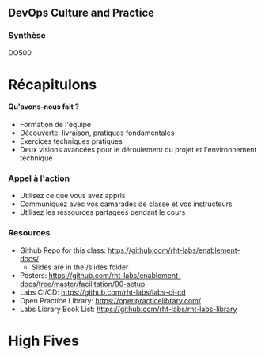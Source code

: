 <!-- .slide: data-background-image="images/RH_NewBrand_Background.png"  -->
## DevOps Culture and Practice <!-- {_class="course-title"} -->
### Synthèse <!-- {_class="title-color"} -->
DO500 <!-- {_class="title-color"} -->



# Récapitulons



#### Qu'avons-nous fait ?
* Formation de l'équipe
* Découverte, livraison, pratiques fondamentales
* Exercices techniques pratiques
* Deux visions avancées pour le déroulement du projet et l'environnement technique



### Appel à l'action
* Utilisez ce que vous avez appris
* Communiquez avec vos camarades de classe et vos instructeurs
* Utilisez les ressources partagées pendant le cours



### Resources
* Github Repo for this class: https://github.com/rht-labs/enablement-docs/
  * Slides are in the /slides folder
* Posters: https://github.com/rht-labs/enablement-docs/tree/master/facilitation/00-setup
* Labs CI/CD: https://github.com/rht-labs/labs-ci-cd
* Open Practice Library: https://openpracticelibrary.com/
* Labs Library Book List: https://github.com/rht-labs/rht-labs-library



# High Fives
